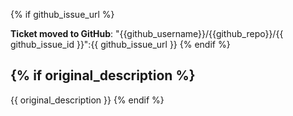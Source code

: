 {% if github_issue_url %}

**Ticket moved to GitHub**: "{{github_username}}/{{github_repo}}/{{ github_issue_id }}":{{ github_issue_url }}
{% endif %}


{% if original_description %}
----


{{ original_description }}
{% endif %}
